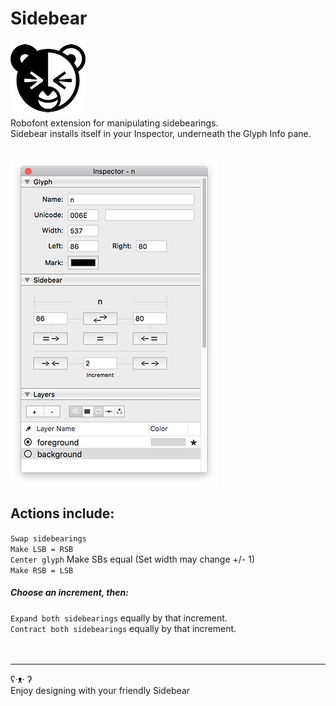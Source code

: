 # Sidebear

![](./_images/Sidebear_Icon.png)
<br />
Robofont extension for manipulating sidebearings. 
<br />
Sidebear installs itself in your Inspector, underneath the Glyph Info pane.
<br />
<br />

![](./_images/Sidebear_screen.png)

## Actions include:
`Swap sidebearings`
<br />
`Make LSB = RSB`
<br />
`Center glyph` Make SBs equal (Set width may change +/- 1)
<br />
`Make RSB = LSB`

##### Choose an increment, then:
`Expand both sidebearings` equally by that increment.
<br />
`Contract both sidebearings` equally by that increment.
<br /><br /><br />

<hr />
ʕ·ᴥ· ʔ
<br />
Enjoy designing with your friendly Sidebear   
<br />

